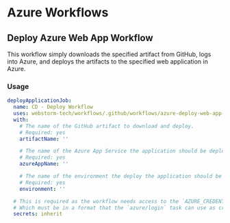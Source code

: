 # Azure Workflows

## Deploy Azure Web App Workflow
This workflow simply downloads the specified artifact from GitHub, logs into Azure, and deploys the artifacts to the specified web application in Azure.

### Usage
```yaml
deployApplicationJob:
  name: CD - Deploy Workflow
  uses: webstorm-tech/workflows/.github/workflows/azure-deploy-web-app-workflow.yml@v5
  with:
    # The name of the GitHub artifact to download and deploy.
    # Required: yes
    artifactName: ''

    # The name of the Azure App Service the application should be deployed to.
    # Required: yes
    azureAppName: ''

    # The name of the environment the deploy the application should be deployed to.
    # Required: yes
    environment: ''

  # This is required as the workflow needs access to the `AZURE_CREDENTIALS` secret
  # Which must be in a format that the `azure/login` task can use as credentials
  secrets: inherit
```